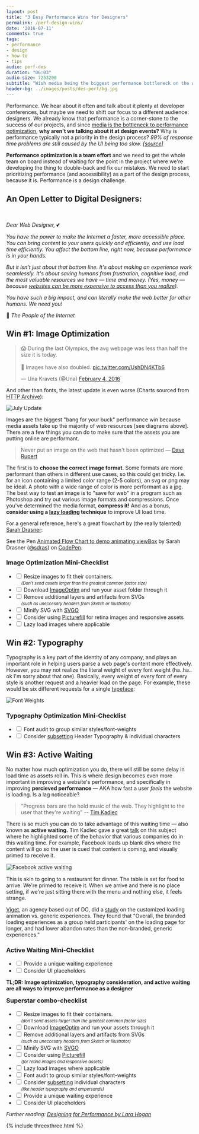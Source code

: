 ```yaml
---
layout: post
title: "3 Easy Performance Wins for Designers"
permalink: /perf-design-wins/
date: '2016-07-11'
comments: true
tags:
- performance
- design
- how-to
- tips
audio: perf-des
duration: "06:03"
audio-size: 7253200
subtitle: "Wish media being the biggest performance bottleneck on the web, let's turn our focus to design. This post outlines 3 easy wins for more performant UI's."
header-bg: ../images/posts/des-perf/bg.jpg
---
```


Performance. We hear about it often and talk about it plenty at developer conferences, but maybe we need to shift our focus to a different audience: designers. We already know that performance is a corner-stone to the success of our projects, and since [media is the bottleneck to performance optimization](https://www.keycdn.com/blog/web-performance-experts/), **why aren't we talking about it at design events?** Why is performance typically not a priority in the design process? *99% of response time problems are still caused by the UI being too slow. [[source]](https://blog.radware.com/applicationdelivery/applicationaccelerationoptimization/2014/01/55-web-performance-stats-youll-want-to-know/)*

**Performance optimization is a team effort** and we need to get the whole team on board instead of waiting for the point in the project where we're developing the thing to double-back and fix our mistakes. We need to start prioritizing performance (and accessibility) as a part of the design process, because it is. <a class="twitter-share">Performance is a design challenge.</a>

## An Open Letter to Digital Designers:

<br/>

*Dear Web Designer,* 💕

*You have the power to make the Internet a faster, more accessible place. You can bring content to your users quickly and efficiently, and use load time efficiently. You affect the bottom line, right now, because performance is in your hands.*

*But it isn't just about that bottom line. It's about making an experience work seamlessly. It's about saving humans from frustration, cognitive load, and the most valuable resources we have &mdash; time and money. (Yes, money &mdash; because [websites can be more expensive to access than you realize](https://speakerdeck.com/benschwarz/vanity-performance-metrics-looking-beyond-the-numbers)).*

*You have such a big impact, and can literally make the web better for other humans. We need you!*

💖 *The People of the Internet*

## Win #1: Image Optimization

<style>
#twitter-widget-0 {
  margin-right: auto;
  margin-left: auto;
  margin-bottom: 2em !important; /*override*/
  margin-top: 2em !important; /*override*/
  display: block;
  width: 100%
}
</style>

<blockquote class="twitter-tweet" data-lang="en"><p lang="en" dir="ltr">😱 During the last Olympics, the avg webpage was less than half the size it is today.<br><br>😬 Images have also doubled. <a href="https://t.co/UshDN4KTb6">pic.twitter.com/UshDN4KTb6</a></p>&mdash; Una Kravets (@Una) <a href="https://twitter.com/Una/status/695062118719029248">February 4, 2016</a></blockquote>
<script async src="//platform.twitter.com/widgets.js" charset="utf-8"></script>

And other than fonts, the latest update is even worse (Charts sourced from <a href="http://httparchive.org/interesting.php">HTTP Archive</a>):

![July Update](../images/posts/des-perf/july-update.jpg)

Images are the biggest "bang for your buck" performance win because media assets take up the majority of web resources [see diagrams above]. There are a few things you can do to make sure that the assets you are putting online are performant.

> Never put an image on the web that hasn't been optimized &mdash; [Dave Rupert](https://twitter.com/davatron5000)

The first is to **choose the correct image format**. Some formats are more performant than others in different use cases, so this could get tricky. I.e. for an icon containing a limited color range (2-5 colors), an svg or png may be ideal. A photo with a wide range of color is more performant as a jpg. The best way to test an image is to "save for web" in a program such as Photoshop and try out various image formats and compressions. Once you've determined the media format, **compress it!** And as a bonus, **consider using a [lazy loading](https://www.sitepoint.com/lazy-loading-images-not-really-annoy-users/) technique** to improve UI load time.

For a general reference, here's a great flowchart by (the really talented) [Sarah Drasner](https://twitter.com/sarah_edo):

<p data-height="520" data-theme-id="light" data-slug-hash="VjvGJM" data-default-tab="result" data-user="sdras" data-embed-version="2" class="codepen">See the Pen <a href="http://codepen.io/sdras/pen/VjvGJM/">Animated Flow Chart to demo animating viewBox</a> by Sarah Drasner (<a href="http://codepen.io/sdras">@sdras</a>) on <a href="http://codepen.io">CodePen</a>.</p>
<script async src="//assets.codepen.io/assets/embed/ei.js"></script>

<style>
input[type="checkbox"] {
  -webkit-appearance: checkbox;
  appearance: checkbox;
  margin-right: .5em;
}

input:checked + label {
  text-decoration: line-through;
}

.small-check {
  font-size: 80%;
  margin-left: 1.5em;
}
</style>

### Image Optimization Mini-Checklist

- <input type="checkbox"><label>Resize images to fit their containers. <br> <span class="small-check">*(Don't send assets larger than the greatest common factor size)*</span></label>
- <input type="checkbox"><label>Download [ImageOptim](https://imageoptim.com) and run your asset folder through it</label>
- <input type="checkbox"><label>Remove additional layers and artifacts from SVGs <br> <span class="small-check">*(such as uneccesary headers from Sketch or Illustrator)*</span></label>
- <input type="checkbox"><label>Minify SVG with [SVGO](https://jakearchibald.github.io/svgomg/)</label>
- <input type="checkbox"><label>Consider using [Picturefill](https://scottjehl.github.io/picturefill/) for retina images and responsive assets</label>
- <input type="checkbox"><label>Lazy load images where applicable</label>

## Win #2: Typography

Typography is a key part of the identity of any company, and plays an important role in helping users parse a web page's content more effectively. However, you may not realize the literal weight of every font weight (ha..ha.. ok I'm sorry about that one). Basically, every weight of every font of every style is another request and a heavier load on the page. For example, these would be six different requests for a single <a href="https://www.myfonts.com/fonts/latinotype/fondue/">typeface</a>:

![Font Weights](../images/posts/des-perf/font-weights.jpg)

### Typography Optimization Mini-Checklist

- <input type="checkbox"><label>Font audit to group similar styles/font-weights</label>
- <input type="checkbox"><label>Consider [subsetting](http://www.heydonworks.com/article/font-hacking) Header Typography & individual characters</label>

## Win #3: Active Waiting

No matter how much optimization you do, there will still be some delay in load time as assets roll in. This is where design becomes even more important in improving a website's performance, and specifically in improving **percieved performance** &mdash; AKA how fast a user *feels* the website is loading. Is a lag noticeable?

> "Progress bars are the hold music of the web. They highlight to the user that they're waiting" -- [Tim Kadlec](https://twitter.com/tkadlec)

There is so much you can do to take advantage of this waiting time &mdash; also known as **active waiting.** Tim Kadlec gave a great [talk](https://www.youtube.com/watch?v=S8B7oYsjBtM) on this subject where he highlighted some of the behavior that various companies do in this waiting time. For example, Facebook loads up blank divs where the content will go so the user is cued that content is coming, and visually primed to receive it.

<img class="right" style="max-width:400px; border: 1px solid lightgray" src="../images/posts/des-perf/fb-waiting.png" alt="Facebook active waiting">

This is akin to going to a restaurant for dinner. The table is set for food to arrive. We're primed to receive it. When we arrive and there is no place setting, if we're just sitting there with the menu and nothing else, it feels strange.

[Viget](http://www.viget.com), an agency based out of DC, did a [study](https://www.viget.com/articles/experiments-in-loading-how-long-will-you-wait) on the customized loading animation vs. generic experiences. They found that "Overall, the branded loading experiences as a group held participants' on the loading page for longer, and had lower abandon rates than the non-branded, generic experiences."

### Active Waiting Mini-Checklist

- <input type="checkbox"><label>Provide a unique waiting experience</label>
- <input type="checkbox"><label>Consider UI placeholders</label>

**TL;DR: Image optimization, typography consideration, and active waiting are all ways to improve performance as a designer**


<section class="css-effects-series">
  <h3 style="margin-top:0">Superstar combo-checklist </h3>

  <ul>
    <li><input type="checkbox"><label>Resize images to fit their containers. <br> <span class="small-check"><i class="blue">(don't send assets larger than the greatest common factor size)</i></span></label></li>
    <li><input type="checkbox"><label>Download <a href="https://imageoptim.com">ImageOptim</a> and run your assets through it</label></li>
    <li><input type="checkbox"><label>Remove additional layers and artifacts from SVGs <br> <span class="small-check"><i class="blue">(such as uneccesary headers from Sketch or Illustrator)</i></span></label></li>
    <li><input type="checkbox"><label>Minify SVG with <a href="https://jakearchibald.github.io/svgomg/">SVGO</a></label></li>
    <li><input type="checkbox"><label>Consider using <a href="https://scottjehl.github.io/picturefill/">Picturefill</a><br> <span class="small-check"><i class="blue">(for retina images and responsive assets)</i></span></label></li>
    <li><input type="checkbox"><label>Lazy load images where applicable</label></li>
    <li><input type="checkbox"><label>Font audit to group similar styles/font-weights</label></li>
    <li><input type="checkbox"><label>Consider <a href="http://www.heydonworks.com/article/font-hacking">subsetting</a> individual characters<br> <span class="small-check"><i class="blue">(like header typography and ampersands)</i></label></li>
    <li><input type="checkbox"><label>Provide a unique waiting experience</label></li>
    <li><input type="checkbox"><label>Consider UI placeholders</label></li>
  </ul>
</section>

*Further reading: [Designing for Performance by Lara Hogan](http://designingforperformance.com/)*

{% include threexthree.html %}